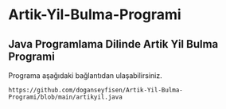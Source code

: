 # Artik-Yil-Bulma-Programi

## Java Programlama Dilinde Artik Yil Bulma Programi

Programa aşağıdaki bağlantıdan ulaşabilirsiniz.

```
https://github.com/doganseyfisen/Artik-Yil-Bulma-Programi/blob/main/artikyil.java
```
